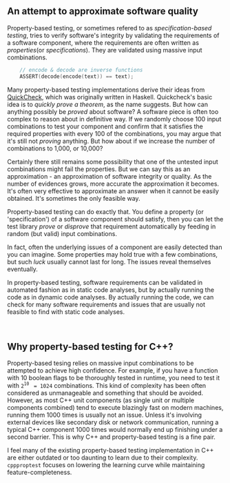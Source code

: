 
## An attempt to approximate software quality 

Property-based testing, or sometimes refered to as *specification-based testing*, tries to verify software's integrity by validating the requirements of a software component, where the requirements are often written as *properties*(or *specifications*). They are validated using massive input combinations. 

```cpp
    // encode & decode are inverse functions
    ASSERT(decode(encode(text)) == text);
```

Many property-based testing implementations derive their ideas from [QuickCheck](https://en.wikipedia.org/wiki/QuickCheck), which was originally written in Haskell. Quickcheck's basic idea is to *quickly prove a theorem*, as the name suggests. But how can anything possibly be *proved* about software? A software piece is often too complex to reason about in definitive way. If we randomly choose 100 input combinations to test your component and confirm that it satisfies the required properties with every 100 of the combinations, you may argue that it's still not *proving* anything. But how about if we increase the number of combinations to 1,000, or 10,000?

Certainly there still remains some possibility that one of the untested input combinations might fail the properties. But we can say this as an approximation - an approximation of software integrity or quality. As the number of evidences grows, more accurate the approximation it becomes. It's often very effective to approximate an answer when it cannot be easily obtained. It's sometimes the only feasible way.   

Property-based testing can do exactly that. You define a property (or 'specification') of a software component should satisfy, then you can let the test library *prove* or *disprove* that requirement automatically by feeding in random (but valid) input combinations.  

In fact, often the underlying issues of a component are easily detected than you can imagine. Some properties may hold true with a few combinations, but such *luck* usually cannot last for long. The issues reveal themselves eventually.

In property-based testing, software requirements can be validated in automated fashion as in static code analyses, but by actually running the code as in dynamic code analyses. By actually running the code, we can check for many software requirements and issues that are usually not feasible to find with static code analyses.

&nbsp;


## Why property-based testing for C++?

Property-based tesing relies on massive input combinations to be attempted to achieve high confidence. 
For example, if you have a function with 10 boolean flags to be thoroughly tested in runtime, you need to test it with `2`<sup>`10`</sup> ` = 1024` combinations. This kind of complexity has been often considered as unmanageable and something that should be avoided. However, as most C++ unit components (as single unit or multiple components combined) tend to execute blazingly fast on modern machines, running them 1000 times is usually not an issue. Unless it's involving external devices like secondary disk or network communication, running a typical C++ component 1000 times would normally end up finishing under a second barrier. This is why C++ and property-based testing is a fine pair.

I feel many of the existing property-based testing implementation in C++ are either outdated or too daunting to learn due to their complexity.
`cppproptest` focuses on lowering the learning curve while maintaining feature-completeness. 
